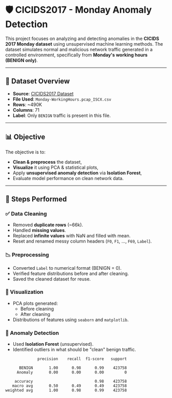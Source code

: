 # 🛡️ CICIDS2017 - Monday Anomaly Detection

This project focuses on analyzing and detecting anomalies in the **CICIDS 2017 Monday dataset** using unsupervised machine learning methods. The dataset simulates normal and malicious network traffic generated in a controlled environment, specifically from **Monday's working hours (BENIGN only)**.

---

## 📁 Dataset Overview

- **Source**: [CICIDS2017 Dataset](https://www.unb.ca/cic/datasets/ids-2017.html)
- **File Used**: `Monday-WorkingHours.pcap_ISCX.csv`
- **Rows**: ~490K  
- **Columns**: 71  
- **Label**: Only `BENIGN` traffic is present in this file.

---

## 📊 Objective

The objective is to:
- **Clean & preprocess** the dataset,
- **Visualize** it using PCA & statistical plots,
- Apply **unsupervised anomaly detection** via **Isolation Forest**,
- Evaluate model performance on clean network data.

---

## 🔧 Steps Performed

### ✅ Data Cleaning
- Removed **duplicate rows** (~66k).
- Handled **missing values**.
- Replaced **infinite values** with NaN and filled with mean.
- Reset and renamed messy column headers (`F0`, `F1`, ..., `F69`, `Label`).

### 📉 Preprocessing
- Converted `Label` to numerical format (BENIGN = 0).
- Verified feature distributions before and after cleaning.
- Saved the cleaned dataset for reuse.

### 📌 Visualization
- PCA plots generated:
  - Before cleaning
  - After cleaning
- Distributions of features using `seaborn` and `matplotlib`.

### 🧠 Anomaly Detection
- Used **Isolation Forest** (unsupervised).
- Identified outliers in what should be "clean" benign traffic.

```text
              precision    recall  f1-score   support

      BENIGN       1.00      0.98      0.99    423758
     Anomaly       0.00      0.00      0.00         0

    accuracy                           0.98    423758
   macro avg       0.50      0.49      0.49    423758
weighted avg       1.00      0.98      0.99    423758
